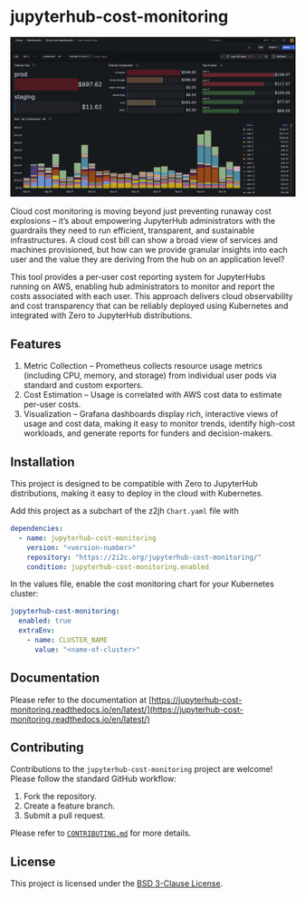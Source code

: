 # jupyterhub-cost-monitoring

![Grafana dashboard with multiple panels showing stacked bar charts of user cloud costs over time.](./images/dashboard.png)

Cloud cost monitoring is moving beyond just preventing runaway cost explosions – it’s about empowering JupyterHub administrators with the guardrails they need to run efficient, transparent, and sustainable infrastructures. A cloud cost bill can show a broad view of services and machines provisioned, but how can we provide granular insights into each user and the value they are deriving from the hub on an application level?  

This tool provides a per-user cost reporting system for JupyterHubs running on AWS, enabling hub administrators to monitor and report the costs associated with each user. This approach delivers cloud observability and cost transparency that can be reliably deployed using Kubernetes and integrated with Zero to JupyterHub distributions.

## Features

1. Metric Collection – Prometheus collects resource usage metrics (including CPU, memory, and storage) from individual user pods via standard and custom exporters.
2. Cost Estimation – Usage is correlated with AWS cost data to estimate per-user costs.
3. Visualization – Grafana dashboards display rich, interactive views of usage and cost data, making it easy to monitor trends, identify high-cost workloads, and generate reports for funders and decision-makers.

## Installation

This project is designed to be compatible with Zero to JupyterHub distributions, making it easy to deploy in the cloud with Kubernetes.

Add this project as a subchart of the z2jh `Chart.yaml` file with

```yaml
dependencies:
  - name: jupyterhub-cost-monitoring
    version: "<version-number>"
    repository: "https://2i2c.org/jupyterhub-cost-monitoring/"
    condition: jupyterhub-cost-monitoring.enabled
```

In the values file, enable the cost monitoring chart for your Kubernetes cluster:

```yaml
jupyterhub-cost-monitoring:
  enabled: true
  extraEnv:
    - name: CLUSTER_NAME
      value: "<name-of-cluster>"
```

## Documentation

Please refer to the documentation at [https://jupyterhub-cost-monitoring.readthedocs.io/en/latest/](https://jupyterhub-cost-monitoring.readthedocs.io/en/latest/)

## Contributing

Contributions to the `jupyterhub-cost-monitoring` project are welcome! Please follow the standard GitHub workflow:

1. Fork the repository.
2. Create a feature branch.
3. Submit a pull request.

Please refer to [`CONTRIBUTING.md`](CONTRIBUTING.md) for more details.

## License

This project is licensed under the [BSD 3-Clause License](LICENSE).

